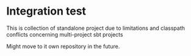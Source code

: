 
# Integration test

This is collection of standalone project due to limitations and classpath conflicts concerning multi-project sbt projects

Might move to it own repository in the future.